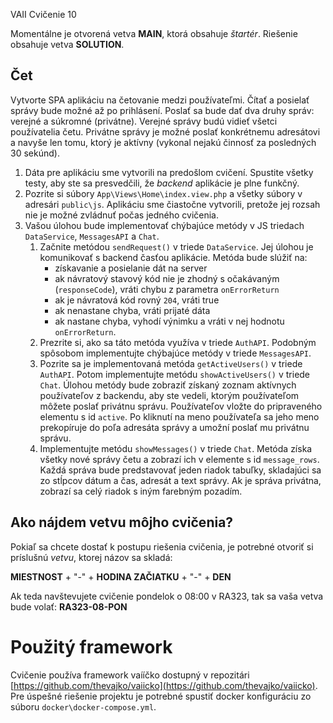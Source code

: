 VAII Cvičenie 10

Momentálne je otvorená vetva __MAIN__, ktorá obsahuje _štartér_. Riešenie obsahuje vetva __SOLUTION__.

## Čet

Vytvorte SPA aplikáciu na četovanie medzi používateľmi. Čítať a posielať správy bude možné až po prihlásení. Poslať sa
bude dať
dva druhy správ: verejné a súkromné (privátne). Verejné správy budú vidieť všetci používatelia četu. Privátne správy je
možné poslať konkrétnemu
adresátovi a navyše len tomu, ktorý je aktívny (vykonal nejakú činnosť za posledných 30 sekúnd).

1. Dáta pre aplikáciu sme vytvorili na predošlom cvičení. Spustite všetky testy, aby ste sa presvedčili, že _backend_
   aplikácie je plne funkčný.
2. Pozrite si súbory `App\Views\Home\index.view.php` a všetky súbory v adresári `public\js`. Aplikáciu sme čiastočne
   vytvorili, pretože jej rozsah nie je možné
   zvládnuť počas jedného cvičenia.
3. Vašou úlohou bude implementovať chýbajúce metódy v JS triedach `DataService`, `MessagesAPI` a `Chat`.
    1. Začnite metódou `sendRequest()` v triede `DataService`. Jej úlohou je komunikovať s backend časťou aplikácie.
       Metóda bude slúžiť na:
        - získavanie a posielanie dát na server
        - ak návratový stavový kód nie je zhodný s očakávaným (`responseCode`), vráti chybu z parametra `onErrorReturn`
        - ak je návratová kód rovný `204`, vráti true
        - ak nenastane chyba, vráti prijaté dáta
        - ak nastane chyba, vyhodí výnimku a vráti v nej hodnotu `onErrorReturn`.
    2. Prezrite si, ako sa táto metóda využíva v triede `AuthAPI`. Podobným spôsobom implementujte chýbajúce metódy v
       triede `MessagesAPI`.
    3. Pozrite sa je implementovaná metóda `getActiveUsers()` v triede `AuthAPI`. Potom implementujte metódu
       `showActiveUsers()` v triede `Chat`. Úlohou metódy bude zobraziť získaný zoznam aktívnych používateľov z
       backendu, aby ste vedeli, ktorým používateľom môžete poslať privátnu správu. Používateľov vložte do pripraveného 
       elementu s id `active`. Po kliknutí na meno používateľa sa jeho meno prekopíruje do poľa adresáta správy a umožní
       poslať mu privátnu správu.
    4. Implementujte metódu `showMessages()` v triede `Chat`. Metóda získa všetky nové správy četu a zobrazí ich v
       elemente s id `message_rows`. Každá správa bude  predstavovať jeden riadok tabuľky, skladajúci sa zo stĺpcov 
       dátum a čas, adresát a text správy. Ak je správa privátna, zobrazí sa celý riadok s iným farebným pozadím.

## Ako nájdem vetvu môjho cvičenia?

Pokiaľ sa chcete dostať k postupu riešenia cvičenia, je potrebné otvoriť si príslušnú _vetvu_, ktorej názov sa skladá:

__MIESTNOST__ + "-" + __HODINA ZAČIATKU__ + "-" + __DEN__

Ak teda navštevujete cvičenie pondelok o 08:00 v RA323, tak sa vaša vetva bude volať: __RA323-08-PON__

# Použitý framework

Cvičenie používa framework vaííčko dostupný v
repozitári [https://github.com/thevajko/vaiicko](https://github.com/thevajko/vaiicko). Pre úspešné riešenie
projektu je potrebné spustiť docker konfiguráciu zo súboru `docker\docker-compose.yml`.  